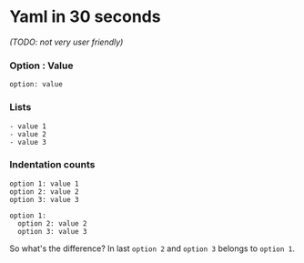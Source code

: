 # Yaml in 30 seconds

*(TODO: not very user friendly)*

### Option : Value

```
option: value
```

### Lists

```
- value 1
- value 2
- value 3
```

### Indentation counts

```
option 1: value 1
option 2: value 2
option 3: value 3
```

```
option 1:
  option 2: value 2
  option 3: value 3
```

So what's the difference? In last `option 2` and `option 3` belongs to `option 1`.